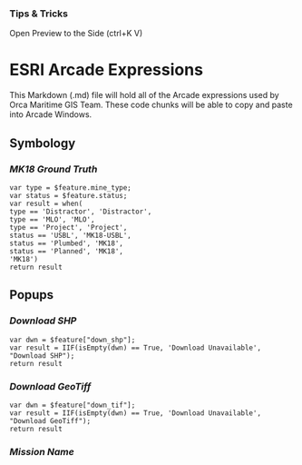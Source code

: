 ### Tips & Tricks

Open Preview to the Side (ctrl+K V)

# **ESRI Arcade Expressions**

This Markdown (.md) file will hold all of the Arcade expressions used by Orca Maritime GIS Team.
These code chunks will be able to copy and paste into Arcade Windows.

## **Symbology**

### *MK18 Ground Truth* 

```
var type = $feature.mine_type;
var status = $feature.status;
var result = when(
type == 'Distractor', 'Distractor',
type == 'MLO', 'MLO', 
type == 'Project', 'Project',
status == 'USBL', 'MK18-USBL',
status == 'Plumbed', 'MK18',
status == 'Planned', 'MK18',
'MK18')
return result
```

## **Popups**

### *Download SHP*
```
var dwn = $feature["down_shp"];
var result = IIF(isEmpty(dwn) == True, 'Download Unavailable', "Download SHP");
return result
```

### *Download GeoTiff*
```
var dwn = $feature["down_tif"];
var result = IIF(isEmpty(dwn) == True, 'Download Unavailable', "Download GeoTiff");
return result
```

### *Mission Name*
```

```

